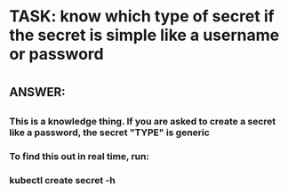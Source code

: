 
#
# TASK: know which type of secret if the secret is simple like a username or password
#

## 
## ANSWER:
##

### 
### This is a knowledge thing. If you are asked to create a secret like a password, the secret "TYPE" is generic
###
### To find this out in real time, run:
###   kubectl create secret -h
###
